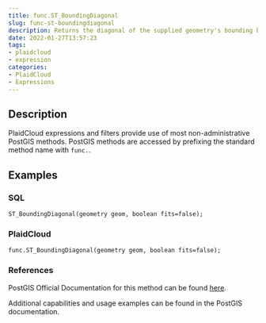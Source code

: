 ```yaml
---
title: func.ST_BoundingDiagonal
slug: func-st-boundingdiagonal
description: Returns the diagonal of the supplied geometry's bounding box as a LineString
date: 2022-01-27T13:57:23
tags:
- plaidcloud
- expression
categories:
- PlaidCloud
- Expressions
---
```



## Description


PlaidCloud expressions and filters provide use of most non-administrative PostGIS methods. PostGIS methods are accessed by prefixing the standard method name with `func.`.



## Examples


### SQL



```
ST_BoundingDiagonal(geometry geom, boolean fits=false);
```


### PlaidCloud



```
func.ST_BoundingDiagonal(geometry geom, boolean fits=false);
```


### References


PostGIS Official Documentation for this method can be found [here](https://postgis.net/docs/manual-3.1/ST_BoundingDiagonal.html).



Additional capabilities and usage examples can be found in the PostGIS documentation.

